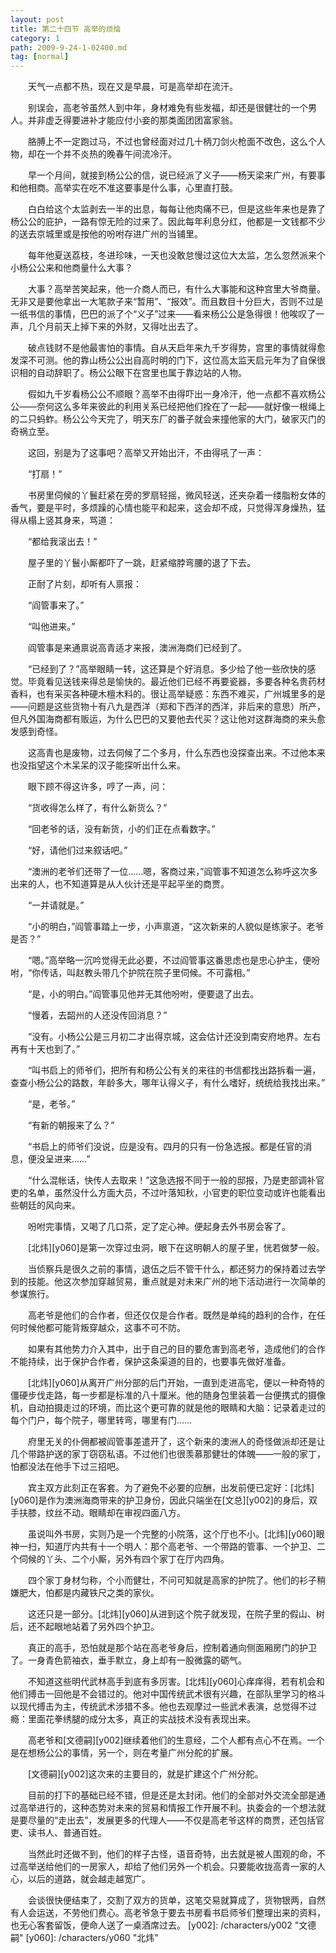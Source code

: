 ```yaml
---
layout: post
title: 第二十四节 高举的烦恼
category: 1
path: 2009-9-24-1-02400.md
tag: [normal]
---
```


　　天气一点都不热，现在又是早晨，可是高举却在流汗。

　　别误会，高老爷虽然人到中年，身材难免有些发福，却还是很健壮的一个男人。并非虚乏得要进补才能应付小妾的那类面团团富家翁。

　　胳膊上不一定跑过马，不过也曾经面对过几十柄刀剑火枪面不改色，这么个人物，却在一个并不炎热的晚春午间流冷汗。

　　早一个月间，就接到杨公公的信，说已经派了义子——杨天梁来广州，有要事和他相商。高举实在吃不准这要事是什么事，心里直打鼓。

　　白白给这个太监剥去一半的出息，每每让他肉痛不已，但是这些年来也是靠了杨公公的庇护，一路有惊无险的过来了。因此每年利息分红，他都是一文钱都不少的送去京城里或是按他的吩咐存进广州的当铺里。

　　每年他夏送荔枝，冬进珍味，一天也没敢怠慢过这位大太监，怎么忽然派来个小杨公公来和他商量什么大事？

　　大事？高举苦笑起来，他一介商人而已，有什么大事能和这种宫里大爷商量。无非又是要他拿出一大笔款子来“暂用”、“报效”。而且数目十分巨大，否则不过是一纸书信的事情，巴巴的派了个“义子”过来——看来杨公公是急得很！他唉叹了一声，几个月前天上掉下来的外财，又得吐出去了。

　　破点钱财不是他最害怕的事情。自从天启年来九千岁得势，宫里的事情就得愈发深不可测。他的靠山杨公公出自高时明的门下，这位高太监天启元年为了自保很识相的自动辞职了。杨公公眼下在宫里也属于靠边站的人物。

　　假如九千岁看杨公公不顺眼？高举不由得吓出一身冷汗，他一点都不喜欢杨公公——奈何这么多年来彼此的利用关系已经把他们拴在了一起——就好像一根绳上的二只蚂蚱。杨公公今天完了，明天东厂的番子就会来撞他家的大门，破家灭门的奇祸立至。

　　这回，别是为了这事吧？高举又开始出汗，不由得吼了一声：

　　“打扇！”

　　书房里伺候的丫鬟赶紧在旁的罗扇轻摇，微风轻送，还夹杂着一缕脂粉女体的香气，要是平时，多烦躁的心情也能平和起来，这会却不成，只觉得浑身燥热，猛得从榻上竖其身来，骂道：

　　“都给我滚出去！”

　　屋子里的丫鬟小厮都吓了一跳，赶紧缩脖弯腰的退了下去。

　　正耐了片刻，却听有人禀报：

　　“阎管事来了。”

　　“叫他进来。”

　　阎管事是来通禀说高青适才来报，澳洲海商们已经到了。

　　“已经到了？”高举眼睛一转，这还算是个好消息。多少给了他一些欣快的感觉。毕竟看见送钱来得总是愉快的。最近他们已经不再要瓷器，多要各种名贵药材香料，也有采买各种硬木檀木料的。很让高举疑惑：东西不难买，广州城里多的是——问题是这些货物十有八九是西洋（郑和下西洋的西洋，非后来的意思）所产，但凡外国海商都有贩运，为什么巴巴的又要他去代买？这让他对这群海商的来头愈发感到奇怪。

　　这高青也是废物，过去伺候了二个多月，什么东西也没探查出来。不过他本来也没指望这个木呆呆的汉子能探听出什么来。

　　眼下顾不得这许多，哼了一声，问：

　　“货收得怎么样了，有什么新货么？”

　　“回老爷的话，没有新货，小的们正在点看数字。”

　　“好，请他们过来叙话吧。”

　　“澳洲的老爷们还带了一位……嗯，客商过来，”阎管事不知道怎么称呼这次多出来的人，也不知道算是从人伙计还是平起平坐的商贾。

　　“一并请就是。”

　　“小的明白，”阎管事踏上一步，小声禀道，“这次新来的人貌似是练家子。老爷是否？”

　　“嗯。”高举略一沉吟觉得无此必要，不过阎管事这番思虑也是忠心护主，便吩咐，“你传话，叫赵教头带几个护院在院子里伺候。不可露相。”

　　“是，小的明白。”阎管事见他并无其他吩咐，便要退了出去。

　　“慢着，去韶州的人还没传回消息？”

　　“没有。小杨公公是三月初二才出得京城，这会估计还没到南安府地界。左右再有十天也到了。”

　　“叫书启上的师爷们，把所有和杨公公有关的来往的书信都找出路拆看一遍，查查小杨公公的路数，年龄多大，哪年认得义子，有什么嗜好，统统给我找出来。”

　　“是，老爷。”

　　“有新的朝报来了么？”

　　“书启上的师爷们没说，应是没有。四月的只有一份急选报。都是任官的消息，便没呈进来……”

　　“什么混帐话，快传人去取来！”这急选报不同于一般的邸报，乃是吏部调补官吏的名单，虽然没什么方面大员，不过叶落知秋，小官吏的职位变动或许也能看出些朝廷的风向来。

　　吩咐完事情，又喝了几口茶，定了定心神。便起身去外书房会客了。

　　[北炜][y060]是第一次穿过虫洞，眼下在这明朝人的屋子里，恍若做梦一般。

　　当侦察兵是很久之前的事情，退伍之后不管干什么，都还努力的保持着过去学到的技能。他这次参加穿越贸易，重点就是对未来广州的地下活动进行一次简单的参谋旅行。

　　高老爷是他们的合作者，但还仅仅是合作者。既然是单纯的趋利的合作，在任何时候他都可能背叛穿越众，这事不可不防。

　　如果有其他势力介入其中，出于自己的目的要危害到高老爷，造成他们的合作不能持续，出于保护合作者，保护这条渠道的目的，也要事先做好准备。

　　[北炜][y060]从离开广州分部的后门开始，一直到走进高宅，便以一种奇特的僵硬步伐走路，每一步都是标准的八十厘米。他的随身包里装着一台便携式的摄像机，自动拍摄走过的环境，而比这个更可靠的就是他的眼睛和大脑：记录着走过的每个门户，每个院子，哪里转弯，哪里有门……

　　府里无关的仆佣都被阎管事差遣开了，这个新来的澳洲人的奇怪做派却还是让几个带路护送的家丁窃窃私语。不过他们也很羡慕那健壮的体魄——一般的家丁，怕都没法在他手下过三招吧。

　　宾主双方此刻正在客套。为了避免不必要的应酬，出发前便已定好：[北炜][y060]是作为澳洲海商带来的护卫身份，因此只端坐在[文总][y002]的身后，双手扶膝，纹丝不动。眼睛却在审视四面八方。

　　虽说叫外书房，实则乃是一个完整的小院落，这个厅也不小。[北炜][y060]眼神一扫，知道厅内共有十一个明人：那个高老爷、一个带路的管事、一个护卫、二个伺候的丫头、二个小厮，另外有四个家丁在厅内四角。

　　四个家丁身材匀称，个小而健壮，不问可知就是高家的护院了。他们的衫子稍嫌肥大，怕都是内藏铁尺之类的家伙。

　　这还只是一部分。[北炜][y060]从进到这个院子就发现，在院子里的假山、树后，还不起眼地站着了另外四个护卫。

　　真正的高手，恐怕就是那个站在高老爷身后，控制着通向侧面厢房门的护卫了。一身青色箭袖衣，垂手默立，身上却有一股微露的砺气。

　　不知道这些明代武林高手到底有多厉害。[北炜][y060]心痒痒得，若有机会和他们搏击一回他是不会错过的。他对中国传统武术很有兴趣，在部队里学习的格斗以现代搏击为主，传统武术涉猎不多。他也去观摩过一些武术表演，总觉得不过瘾：里面花拳绣腿的成分太多，真正的实战技术没有表现出来。

　　高老爷和[文德嗣][y002]继续着他们的生意经，二个人都有点心不在焉。一个是在想杨公公的事情，另一个，则在考量广州分舵的扩展。

　　[文德嗣][y002]这次来的主要目的，就是扩建这个广州分舵。

　　目前的打下的基础已经不错，但是还是太封闭。他们的全部对外交流全部是通过高举进行的，这种态势对未来的贸易和情报工作开展不利。执委会的一个想法就是要尽量的“走出去”，发展更多的代理人——不仅是高老爷这样的商贾，还包括官吏、读书人、普通百姓。

　　当然此时还做不到，他们的样子古怪，语音奇特，出去就是被人围观的命，不过高举送给他们的一房家人，却给了他们另外一个机会。只要能收拢高青一家的人心，以后的道路，就会越走越宽广。

　　会谈很快便结束了，交割了双方的货单，这笔交易就算成了，货物银两，自然有人会运送，不劳他们费心。高老爷急于要去书房看书启师爷们整理出来的资料，也无心客套留饭，便命人送了一桌酒席过去。
[y002]: /characters/y002 "文德嗣"
[y060]: /characters/y060 "北炜"

